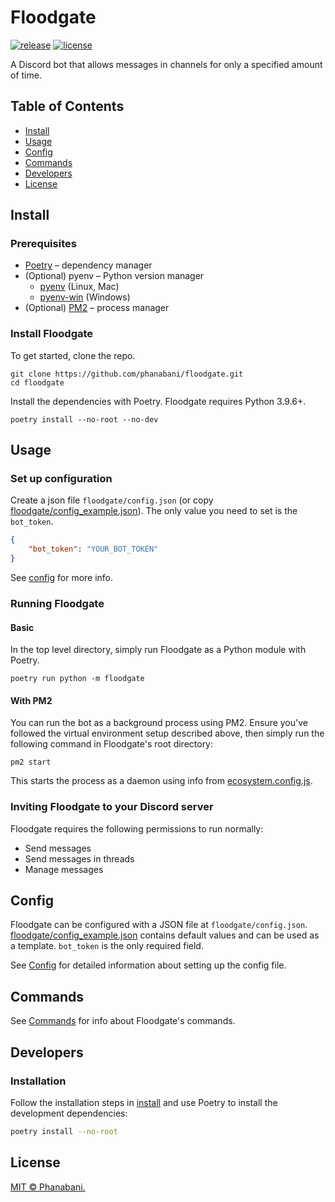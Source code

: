 # Floodgate

[![release](https://img.shields.io/github/v/release/phanabani/floodgate)](https://github.com/phanabani/floodgate/releases)
[![license](https://img.shields.io/github/license/phanabani/floodgate)](LICENSE)

A Discord bot that allows messages in channels for only a specified amount of time.

## Table of Contents

- [Install](#install)
- [Usage](#usage)
- [Config](#config)
- [Commands](#commands)
- [Developers](#developers)
- [License](#license)

## Install

### Prerequisites

- [Poetry](https://python-poetry.org/docs/#installation) – dependency manager
- (Optional) pyenv – Python version manager
    - [pyenv](https://github.com/pyenv/pyenv) (Linux, Mac)
    - [pyenv-win](https://github.com/pyenv-win/pyenv-win) (Windows)
- (Optional) [PM2](https://pm2.keymetrics.io/docs/usage/quick-start) – process manager

### Install Floodgate

To get started, clone the repo.

```shell
git clone https://github.com/phanabani/floodgate.git
cd floodgate
```

Install the dependencies with Poetry. Floodgate requires Python 3.9.6+.

```shell
poetry install --no-root --no-dev
```

## Usage

### Set up configuration

Create a json file `floodgate/config.json` (or copy [floodgate/config_example.json](floodgate/config_example.json)).
The only value you need to set is the `bot_token`.

```json
{
    "bot_token": "YOUR_BOT_TOKEN"
}
```

See [config](#config) for more info.

### Running Floodgate

#### Basic

In the top level directory, simply run Floodgate as a Python module with Poetry.

```shell script
poetry run python -m floodgate
```

#### With PM2

You can run the bot as a background process using PM2. Ensure you've followed
the virtual environment setup described above, then simply run the following
command in Floodgate's root directory:

```shell script
pm2 start
```

This starts the process as a daemon using info from [ecosystem.config.js](ecosystem.config.js).

### Inviting Floodgate to your Discord server

Floodgate requires the following permissions to run normally:

- Send messages
- Send messages in threads
- Manage messages

## Config

Floodgate can be configured with a JSON file at `floodgate/config.json`.
[floodgate/config_example.json](floodgate/config_example.json) contains
default values and can be used as a template. `bot_token` is the only required
field.

See [Config](docs/config.md) for detailed information about setting up the
config file.

## Commands

See [Commands](docs/commands.md) for info about Floodgate's commands.

## Developers

### Installation

Follow the installation steps in [install](#install) and use Poetry to 
install the development dependencies:

```bash
poetry install --no-root
```

## License

[MIT © Phanabani.](LICENSE)
